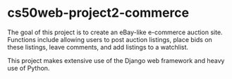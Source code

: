 # cs50web-project2-commerce

The goal of this project is to create an eBay-like e-commerce auction site. Functions include allowing users to post auction listings, place bids on these listings, leave comments, and add listings to a watchlist.

This project makes extensive use of the Django web framework and heavy use of Python.